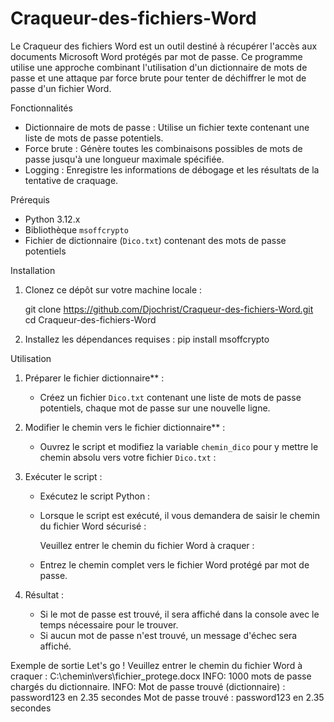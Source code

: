 # Craqueur-des-fichiers-Word

Le Craqueur des fichiers Word est un outil destiné à récupérer l'accès aux documents Microsoft Word protégés par mot de passe. Ce programme utilise une approche combinant l'utilisation d'un dictionnaire de mots de passe et une attaque par force brute pour tenter de déchiffrer le mot de passe d'un fichier Word.

Fonctionnalités

- Dictionnaire de mots de passe : Utilise un fichier texte contenant une liste de mots de passe potentiels.
- Force brute : Génère toutes les combinaisons possibles de mots de passe jusqu'à une longueur maximale spécifiée.
- Logging : Enregistre les informations de débogage et les résultats de la tentative de craquage.

Prérequis

- Python 3.12.x
- Bibliothèque `msoffcrypto`
- Fichier de dictionnaire (`Dico.txt`) contenant des mots de passe potentiels

Installation

1. Clonez ce dépôt sur votre machine locale :
    
    git clone https://github.com/Djochrist/Craqueur-des-fichiers-Word.git
    cd Craqueur-des-fichiers-Word

2. Installez les dépendances requises :
    pip install msoffcrypto

Utilisation

1. Préparer le fichier dictionnaire** :
    - Créez un fichier `Dico.txt` contenant une liste de mots de passe potentiels, chaque mot de passe sur une nouvelle ligne.

2. Modifier le chemin vers le fichier dictionnaire** :
    - Ouvrez le script et modifiez la variable `chemin_dico` pour y mettre le chemin absolu vers votre fichier `Dico.txt` :

3. Exécuter le script :
    - Exécutez le script Python :
   
    - Lorsque le script est exécuté, il vous demandera de saisir le chemin du fichier Word sécurisé :
      
      Veuillez entrer le chemin du fichier Word à craquer : 
      
    - Entrez le chemin complet vers le fichier Word protégé par mot de passe.

4. Résultat :
    - Si le mot de passe est trouvé, il sera affiché dans la console avec le temps nécessaire pour le trouver.
    - Si aucun mot de passe n'est trouvé, un message d'échec sera affiché.

Exemple de sortie
Let's go !
Veuillez entrer le chemin du fichier Word à craquer : C:\chemin\vers\fichier_protege.docx
INFO: 1000 mots de passe chargés du dictionnaire.
INFO: Mot de passe trouvé (dictionnaire) : password123 en 2.35 secondes
Mot de passe trouvé : password123 en 2.35 secondes

